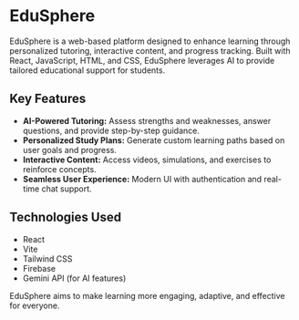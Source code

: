 # EduSphere

EduSphere is a web-based platform designed to enhance learning through personalized tutoring, interactive content, and progress tracking. Built with React, JavaScript, HTML, and CSS, EduSphere leverages AI to provide tailored educational support for students.

## Key Features
- **AI-Powered Tutoring:** Assess strengths and weaknesses, answer questions, and provide step-by-step guidance.
- **Personalized Study Plans:** Generate custom learning paths based on user goals and progress.
- **Interactive Content:** Access videos, simulations, and exercises to reinforce concepts.
- **Seamless User Experience:** Modern UI with authentication and real-time chat support.

## Technologies Used
- React
- Vite
- Tailwind CSS
- Firebase
- Gemini API (for AI features)


EduSphere aims to make learning more engaging, adaptive, and effective for everyone.